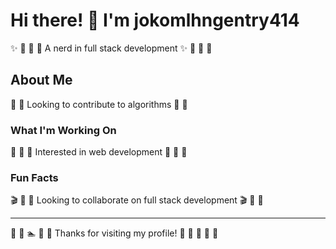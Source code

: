 # Hi there! 👋 I'm jokomlhngentry414

✨ 🎸 🎰 🎽 A nerd in full stack development ✨ 🎸 🎰 🎽

## About Me
🌟 🎱 Looking to contribute to algorithms 🌟 🎱

### What I'm Working On
🎷 🥊 🎾 Interested in web development 🎷 🥊 🎾

### Fun Facts
🎬 🎯 🚣 Looking to collaborate on full stack development 🎬 🎯 🚣

---
🎯 🚣 🏊 🎽 🎽 Thanks for visiting my profile! 🏸 🌟 🏒 🏒 🎨
